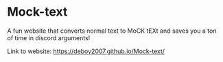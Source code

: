 # Mock-text
A fun website that converts normal text to MoCK tEXt and saves you a ton of time in discord arguments!

Link to website: https://deboy2007.github.io/Mock-text/

